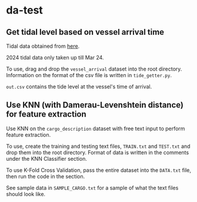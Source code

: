 # da-test

## Get tidal level based on vessel arrival time

Tidal data obtained from [here](http://www.weather.gov.sg/weather-astronomical-and-tidal-information-monthly-data/).

2024 tidal data only taken up till Mar 24.

To use, drag and drop the `vessel_arrival` dataset into the root directory. Information on the format of the csv file is written in `tide_getter.py`.

`out.csv` contains the tide level at the vessel's time of arrival.

## Use KNN (with Damerau-Levenshtein distance) for feature extraction

Use KNN on the `cargo_description` dataset with free text input to perform feature extraction.

To use, create the training and testing text files, `TRAIN.txt` and `TEST.txt` and drop them into the root directory. Format of data is written in the comments under the KNN Classifier section.

To use K-Fold Cross Validation, pass the entire dataset into the `DATA.txt` file, then run the code in the section.

See sample data in `SAMPLE_CARGO.txt` for a sample of what the text files should look like.